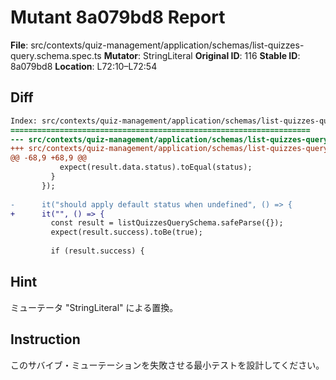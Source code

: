 # Mutant 8a079bd8 Report

**File**: src/contexts/quiz-management/application/schemas/list-quizzes-query.schema.spec.ts
**Mutator**: StringLiteral
**Original ID**: 116
**Stable ID**: 8a079bd8
**Location**: L72:10–L72:54

## Diff

```diff
Index: src/contexts/quiz-management/application/schemas/list-quizzes-query.schema.spec.ts
===================================================================
--- src/contexts/quiz-management/application/schemas/list-quizzes-query.schema.spec.ts	original
+++ src/contexts/quiz-management/application/schemas/list-quizzes-query.schema.spec.ts	mutated #116
@@ -68,9 +68,9 @@
           expect(result.data.status).toEqual(status);
         }
       });
 
-      it("should apply default status when undefined", () => {
+      it("", () => {
         const result = listQuizzesQuerySchema.safeParse({});
         expect(result.success).toBe(true);
 
         if (result.success) {
```

## Hint

ミューテータ "StringLiteral" による置換。

## Instruction

このサバイブ・ミューテーションを失敗させる最小テストを設計してください。
